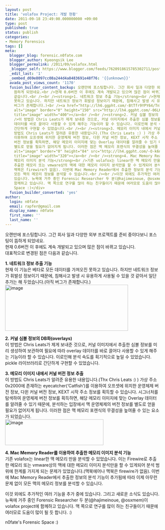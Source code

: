 ```yaml
---
layout: post
title: 'volafox Project: 개발 현황'
date: 2011-09-18 23:49:00.000000000 +09:00
type: post
published: true
status: publish
categories:
- Memory Forensics
tags: []
meta:
  blogger_blog: forensic.n0fate.com
  blogger_author: Kyeongsik Lee
  blogger_permalink: /2011/09/volafox.html
  _blogger_self: https://www.blogger.com/feeds/7620918615785302711/posts/default/8961500022634681364
  _edit_last: '1'
  _oembed_d69e8097cc08a244d4a8483691e48f76: '{{unknown}}'
  avada_post_views_count: '1170'
  fusion_builder_content_backup: 오랜만에 포스팅합니다. 그간 회사 일과 다양한 외부 프로젝트를 준비 중이다보니 포스팅이
    뜸하게 되었네요.<br />현재 0.6버전 이 후에도 계속 개발되고 있으며 많은 점이 바뀌고 있습니다.<br />대표적으로 변경된 점은 다음과
    같습니다.<br /><br /><strong>1. 네트워크 정보 추출 기능</strong><br />현재 이 기능은 베타로 모든 데이터를 가져오진
    못하고 있습니다. 하지만 네트워크 정보가 휘발성 정보이기 때문에, 침해사고 발생 시 유용하게 사용될 수 있을 것 같아서 일단 추가는 해 두었습니다.(아직
    버그가 존재합니다.)<br /><a href="http://lh6.ggpht.com/-BtTfr9YPY64/TnYE-CKTENI/AAAAAAAAALw/I4ba1b3c_nw/s1600-h/image%25255B4%25255D.png"><img
    alt="image" border="0" height="150" src="http://lh4.ggpht.com/-06LK-LIskrE/TnYE_psDJ9I/AAAAAAAAAL0/uYoqmGWNqsU/image_thumb%25255B2%25255D.png?imgmax=800"
    title="image" width="400"></a><br /><br /><strong>2. 커널 심볼 정보의 DB화(overlays)</strong><br
    />이 방법은 Chris Leats가 제게 보내준 것으로, 커널 이미지에서 추출한 심볼 정보를 미리 생성하여 보관하여 필요에 따라 overlay
    데이터를 바로 끌어다 사용할 수 있게 해주는 기능이라 할 수 있습니다. 이로인해 분석 속도를 획기적으로 높일 수 있었습니다. pickle 라이브러리로
    간단하게 구현할 수 있었습니다.<br /><br /><strong>3. 메모리 이미지 내에서 커널 버전 정보 추출</strong><br />이
    방법도 Chris Leats가 알려준 유용한 내용입니다.(Thx Chris Leats :) ) 가상 주소 0x2000에 존재하는 eyecatcher(‘Catfish’)를
    이용하여 오프셋에 위치한 운영체제 버전 정보, 다윈 커널 버전 정보, KEXT 시작 주소 정보를 획득할 수 있습니다. 시그너처를 탐색하여 운영체제
    버전 정보를 획득하면, 해당 메모리 이미지에 맞는 Overlay 데이터를 알려줄 수 있기 때문에, 분석하는 입장에서 맥 운영체제의 버전 정보를
    별도로 얻을 필요가 없어지게 됩니다. 이러한 점은 맥 메모리 포렌식의 무결성을 높여줄 수 있는 요소가 되었습니다.<br /><a href="http://lh6.ggpht.com/-DcwbeeB5LEE/TnYFA_uQlBI/AAAAAAAAAL4/XmIBLNEjkaA/s1600-h/image%25255B10%25255D.png"><img
    alt="image" border="0" height="84" src="http://lh4.ggpht.com/-O-k6npP4sdk/TnYFBrQbCvI/AAAAAAAAAL8/-zws7FEkysk/image_thumb%25255B6%25255D.png?imgmax=800"
    title="image" width="320"></a><br /><br /><strong>4. Mac Memory Reader를 이용하여 추출한
    메모리 이미지 분석 기능</strong><br />기존 volafox는 linear한 맥 메모리 만을 분석할 수 있었습니다. 이는 Firewire로
    추출한 메모리 또는 vmware상의 맥에 대한 메모리 이미지 분석만을 할 수 있게되어 분석 범위에 한계를 가지게 되는 문제가 있었습니다.(맥북에어나
    맥북은 firewire가 없음). 이번에 Mac Memory Reader에서 추출한 정보의 분석 기능이 추가됨에 따라 이제 아무런 문제 없이
    모든 맥의 메모리 정보를 분석할 수 있습니다.<br /><br />이것 외에도 추가적인 여러 기능을 추가 중에 있습니다. 그리고 새로운 소식도
    있습니다. 뉴욕에 거주 중인 Forensic Researcher 두 분(@hajimeinoue, @osxmem)이 volafox project에
    함께하고 있습니다. 맥 쪽으로 연구를 많이 하는 친구들이기 때문에 여러모로 도움이 많이 될 듯 합니다. :)<div>n0fate's Forensic
    Space :)</div>
  fusion_builder_converted: 'yes'
author:
  login: n0fate
  email: rapfer@gmail.com
  display_name: n0fate
  first_name: ''
  last_name: ''
---
```

<p>오랜만에 포스팅합니다. 그간 회사 일과 다양한 외부 프로젝트를 준비 중이다보니 포스팅이 뜸하게 되었네요.<br />현재 0.6버전 이 후에도 계속 개발되고 있으며 많은 점이 바뀌고 있습니다.<br />대표적으로 변경된 점은 다음과 같습니다.</p>
<p><strong>1. 네트워크 정보 추출 기능</strong><br />현재 이 기능은 베타로 모든 데이터를 가져오진 못하고 있습니다. 하지만 네트워크 정보가 휘발성 정보이기 때문에, 침해사고 발생 시 유용하게 사용될 수 있을 것 같아서 일단 추가는 해 두었습니다.(아직 버그가 존재합니다.)<br /><a href="http://lh6.ggpht.com/-BtTfr9YPY64/TnYE-CKTENI/AAAAAAAAALw/I4ba1b3c_nw/s1600-h/image%25255B4%25255D.png"><img alt="image" border="0" height="150" src="{{ site.baseurl }}/assets/image_thumb%25255B2%25255D.png?imgmax=800" title="image" width="400" /></a></p>
<p><strong>2. 커널 심볼 정보의 DB화(overlays)</strong><br />이 방법은 Chris Leats가 제게 보내준 것으로, 커널 이미지에서 추출한 심볼 정보를 미리 생성하여 보관하여 필요에 따라 overlay 데이터를 바로 끌어다 사용할 수 있게 해주는 기능이라 할 수 있습니다. 이로인해 분석 속도를 획기적으로 높일 수 있었습니다. pickle 라이브러리로 간단하게 구현할 수 있었습니다.</p>
<p><strong>3. 메모리 이미지 내에서 커널 버전 정보 추출</strong><br />이 방법도 Chris Leats가 알려준 유용한 내용입니다.(Thx Chris Leats :) ) 가상 주소 0x2000에 존재하는 eyecatcher(‘Catfish’)를 이용하여 오프셋에 위치한 운영체제 버전 정보, 다윈 커널 버전 정보, KEXT 시작 주소 정보를 획득할 수 있습니다. 시그너처를 탐색하여 운영체제 버전 정보를 획득하면, 해당 메모리 이미지에 맞는 Overlay 데이터를 알려줄 수 있기 때문에, 분석하는 입장에서 맥 운영체제의 버전 정보를 별도로 얻을 필요가 없어지게 됩니다. 이러한 점은 맥 메모리 포렌식의 무결성을 높여줄 수 있는 요소가 되었습니다.<br /><a href="http://lh6.ggpht.com/-DcwbeeB5LEE/TnYFA_uQlBI/AAAAAAAAAL4/XmIBLNEjkaA/s1600-h/image%25255B10%25255D.png"><img alt="image" border="0" height="84" src="{{ site.baseurl }}/assets/image_thumb%25255B6%25255D.png?imgmax=800" title="image" width="320" /></a></p>
<p><strong>4. Mac Memory Reader를 이용하여 추출한 메모리 이미지 분석 기능</strong><br />기존 volafox는 linear한 맥 메모리 만을 분석할 수 있었습니다. 이는 Firewire로 추출한 메모리 또는 vmware상의 맥에 대한 메모리 이미지 분석만을 할 수 있게되어 분석 범위에 한계를 가지게 되는 문제가 있었습니다.(맥북에어나 맥북은 firewire가 없음). 이번에 Mac Memory Reader에서 추출한 정보의 분석 기능이 추가됨에 따라 이제 아무런 문제 없이 모든 맥의 메모리 정보를 분석할 수 있습니다.</p>
<p>이것 외에도 추가적인 여러 기능을 추가 중에 있습니다. 그리고 새로운 소식도 있습니다. 뉴욕에 거주 중인 Forensic Researcher 두 분(@hajimeinoue, @osxmem)이 volafox project에 함께하고 있습니다. 맥 쪽으로 연구를 많이 하는 친구들이기 때문에 여러모로 도움이 많이 될 듯 합니다. :)
<div>n0fate's Forensic Space :)</div>

